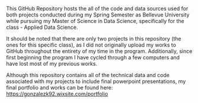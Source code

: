 This GitHub Repository hosts the all of the code and data sources used
for both projects conducted during my Spring Semester as Bellevue University
while pursuing my Master of Science in Data Science, specifically for the class - Applied Data Science. 

It should be noted that there are only two projects in this repository (the ones for this specific class), 
as I did not originally upload my works to GitHub throughout the entirety of my time in the program.
Additionally, since first beginning the program I have cycled through a few computers and have lost most of my previous works.

Although this repository contains all of the technical data and code associated with my projects to include final powerpoint presentations,
my final portfolio and works can be found here: https://gonzalezk92.wixsite.com/portfolio
